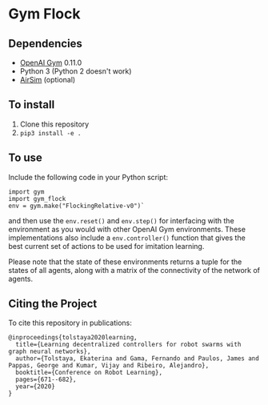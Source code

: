 # Gym Flock

## Dependencies
- [OpenAI Gym](https://github.com/openai/gym) 0.11.0
- Python 3 (Python 2 doesn't work)
- [AirSim](https://github.com/microsoft/AirSim) (optional)

## To install
1) Clone this repository
2) `pip3 install -e . `

## To use

Include the following code in your Python script:
~~~~
import gym  
import gym_flock 
env = gym.make("FlockingRelative-v0")` 
~~~~
and then use the `env.reset()` and `env.step()` for interfacing with the environment as you would with other OpenAI Gym environments. 
These implementations also include a `env.controller()` function that gives the best current set of actions to be used for imitation learning.

Please note that the state of these environments returns a tuple for the states of all agents, along with a matrix of the connectivity of the network of agents. 

## Citing the Project
To cite this repository in publications:
```shell
@inproceedings{tolstaya2020learning,
  title={Learning decentralized controllers for robot swarms with graph neural networks},
  author={Tolstaya, Ekaterina and Gama, Fernando and Paulos, James and Pappas, George and Kumar, Vijay and Ribeiro, Alejandro},
  booktitle={Conference on Robot Learning},
  pages={671--682},
  year={2020}
}
```





